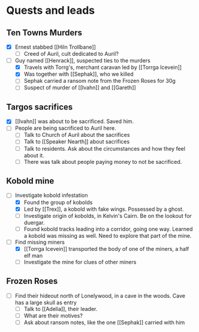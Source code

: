 # Quests and leads

## Ten Towns Murders
- [x] Ernest stabbed [[Hiln Trollbane]]
	- [ ] Creed of Auril, cult dedicated to Auril?
- [ ] Guy named [[Henrack]], suspected ties to the murders
	- [x] Travels with Torrg's, merchant caravan led by [[Torrga Icevein]]
	- [x] Was together with [[Sephak]], who we killed
	- [ ] Sephak carried a ransom note from the Frozen Roses for 30g
	- [ ] Suspect of murder of [[Ivahn]] and [[Gareth]]

## Targos sacrifices
- [x] [[Ivahn]] was about to be sacrificed. Saved him.
- [ ] People are being sacrificed to Auril here.
	- [ ] Talk to Church of Auril about the sacrifices
	- [ ] Talk to [[Speaker Nearth]] about sacrifices
	- [ ] Talk to residents. Ask about the circumstances and how they feel about it.
	- [ ] There was talk about people paying money to not be sacrificed.

## Kobold mine
- [ ] Investigate kobold infestation
	- [x] Found the group of kobolds
	- [x] Led by [[Trex]], a kobold with fake wings. Possessed by a ghost.
	- [ ] Investigate origin of kobolds, in Kelvin's Cairn. Be on the lookout for duergar.
	- [ ] Found kobold tracks leading into a corridor, going one way. Learned a kobold was missing as well. Need to explore that part of the mine.
- [ ] Find missing miners
	- [x] [[Torrga Icevein]] transported the body of one of the miners, a half elf man
	- [ ] Investigate the mine for clues of other miners

## Frozen Roses
- [ ] Find their hideout north of Lonelywood, in a cave in the woods. Cave has a large skull as entry
	- [ ] Talk to [[Adelia]], their leader.
	- [ ] What are their motives?
	- [ ] Ask about ransom notes, like the one [[Sephak]] carried with him